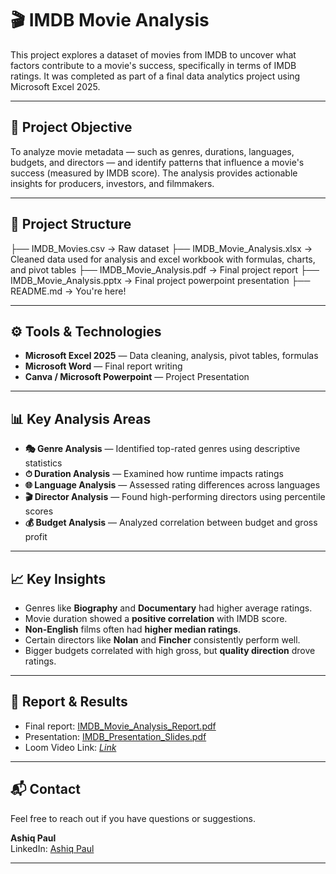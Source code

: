 # 🎬 IMDB Movie Analysis

This project explores a dataset of movies from IMDB to uncover what factors contribute to a movie's success, specifically in terms of IMDB ratings. It was completed as part of a final data analytics project using Microsoft Excel 2025.

---

## 📌 Project Objective

To analyze movie metadata — such as genres, durations, languages, budgets, and directors — and identify patterns that influence a movie's success (measured by IMDB score). The analysis provides actionable insights for producers, investors, and filmmakers.

---

## 📂 Project Structure

├── IMDB_Movies.csv → Raw dataset
├── IMDB_Movie_Analysis.xlsx → Cleaned data used for analysis and excel workbook with formulas, charts, and pivot tables
├── IMDB_Movie_Analysis.pdf → Final project report
├── IMDB_Movie_Analysis.pptx → Final project powerpoint presentation
├── README.md → You're here!

---

## ⚙️ Tools & Technologies

- **Microsoft Excel 2025** — Data cleaning, analysis, pivot tables, formulas
- **Microsoft Word** — Final report writing
- **Canva / Microsoft Powerpoint** — Project Presentation

---

## 📊 Key Analysis Areas

- **🎭 Genre Analysis** — Identified top-rated genres using descriptive statistics
- **⏱ Duration Analysis** — Examined how runtime impacts ratings
- **🌐 Language Analysis** — Assessed rating differences across languages
- **🎬 Director Analysis** — Found high-performing directors using percentile scores
- **💰 Budget Analysis** — Analyzed correlation between budget and gross profit

---

## 📈 Key Insights

- Genres like **Biography** and **Documentary** had higher average ratings.
- Movie duration showed a **positive correlation** with IMDB score.
- **Non-English** films often had **higher median ratings**.
- Certain directors like **Nolan** and **Fincher** consistently perform well.
- Bigger budgets correlated with high gross, but **quality direction** drove ratings.

---

## 📄 Report & Results

- Final report: [IMDB_Movie_Analysis_Report.pdf](IMDB-Movie-Analysis.pdf)
- Presentation: [IMDB_Presentation_Slides.pdf](IMDB_Movie_Analysis.pptx)
- Loom Video Link: _[Link](https://www.loom.com/share/a35a57a9b70b4ef7aa3de573160bf621?sid=d9515e38-fb14-4e65-9a82-22ae1dafd55c)_

---

## 📬 Contact

Feel free to reach out if you have questions or suggestions.

**Ashiq Paul**   
LinkedIn: [Ashiq Paul](https://linkedin.com/in/ashiqpaul)

---
